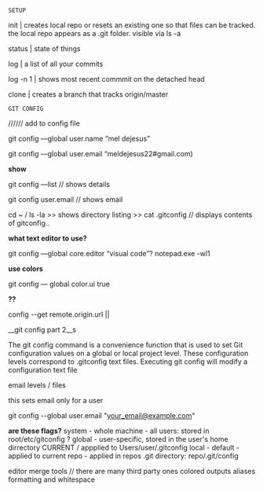 `SETUP `

init        |  creates local repo or resets an existing one so that files can be tracked.  the local repo appears as a .git folder.  visible via ls -a

status          |   state of things

log             |   a list of all your commits

log -n 1 | shows most recent commmit on the detached head

clone           | creates a branch that tracks origin/master


`GIT CONFIG`

////// add to config file

git config —global user.name “mel dejesus”

git config —global user.email “meldejesus22#gmail.com)

__show__

git config —list // shows details

git config user.email // shows email

cd ~ / ls -la >> shows directory listing >> cat .gitconfig // displays contents of gitconfig.. 

__what text editor to use?__

git config —global core.editor “visual code”? notepad.exe -wl1

__use colors__

git config — global color.ui true

__??__

config --get remote.origin.url  || 

__git config part 2__s

The git config command is a convenience function that is used to set Git configuration values on a global or local project level. These configuration levels correspond to .gitconfig text files. Executing git config will modify a configuration text file

email
levels / files

this sets email only for a user

git config --global user.email "your_email@example.com"

__are these flags?__
system - whole machine - all users: stored in root/etc/gitconfig ?
global - user-specific, stored in the user's home dirrectory CURRENT / appplied to Users/user/.gitconfig
local - default - applied to current repo - applied in repos .git directory: repo/.git/config

editor 
merge tools // there are many third party ones
colored outputs
aliases
formatting and whitespace